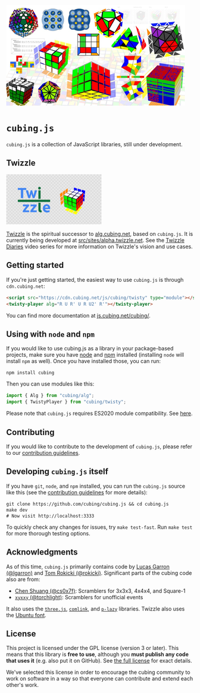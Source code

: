 <img src="cubing.js.jpg" width="480">

# `cubing.js`

`cubing.js` is a collection of JavaScript libraries, still under development.

## Twizzle

<a href="https://alpha.twizzle.net/"><img src="./src/sites/alpha.twizzle.net/twizzle-social-media-image.png" width="256">

Twizzle</a> is the spiritual successor to [alg.cubing.net](https://alg.cubing.net/), based on `cubing.js`. It is currently being developed at [src/sites/alpha.twizzle.net](./src/sites/alpha.twizzle.net/). See the [Twizzle Diaries](https://www.youtube.com/watch?v=9_kqXn0Mq-o&list=PLFh3NgpDbzN4VkcfjEZSQ_TYQv_OEjbjF) video series for more information on Twizzle's vision and use cases.

## Getting started

If you're just getting started, the easiest way to use `cubing.js` is through `cdn.cubing.net`:

```html
<script src="https://cdn.cubing.net/js/cubing/twisty" type="module"></script>
<twisty-player alg="R U R' U R U2' R'"></twisty-player>
```

You can find more documentation at [js.cubing.net/cubing/](https://js.cubing.net/cubing).

## Using with `node` and `npm`

If you would like to use cubing.js as a library in your package-based projects, make sure you have [node](https://nodejs.org/en/) and [npm](https://docs.npmjs.com/getting-started) installed (installing `node` will install `npm` as well). Once you have installed those, you can run:

```shell
npm install cubing
```

Then you can use modules like this:

```js
import { Alg } from "cubing/alg";
import { TwistyPlayer } from "cubing/twisty";
```

Please note that `cubing.js` requires ES2020 module compatibility. See [here](https://js.cubing.net/cubing/#javascript).

## Contributing

If you would like to contribute to the development of `cubing.js`, please refer to our [contribution guidelines](./CONTRIBUTING.md).

## Developing `cubing.js` itself

If you have `git`, `node`, and `npm` installed, you can run the `cubing.js` source like this (see the [contribution guidelines](./CONTRIBUTING.md) for more details):

```shell
git clone https://github.com/cubing/cubing.js && cd cubing.js
make dev
# Now visit http://localhost:3333
```

To quickly check any changes for issues, try `make test-fast`. Run `make test` for more thorough testing options.

## Acknowledgments

As of this time, `cubing.js` primarily contains code by [Lucas Garron (@lgarron)](https://github.com/lgarron) and [Tom Rokicki (@rokicki)](https://github.com/rokicki). Significant parts of the cubing code also are from:

- [Chen Shuang (@cs0x7f)](https://github.com/cs0x7f): Scramblers for 3x3x3, 4x4x4, and Square-1
- [`xyxxy` (@torchlight)](https://github.com/torchlight): Scramblers for unofficial events

It also uses the [`three.js`](https://github.com/mrdoob/three.js), [`comlink`](https://github.com/GoogleChromeLabs/comlink), and [`p-lazy`](https://github.com/sindresorhus/p-lazy) libraries. Twizzle also uses the [Ubuntu font](https://design.ubuntu.com/font/).

## License

This project is licensed under the GPL license (version 3 or later). This means that this library is **free to use**, although you **must publish any code that uses it** (e.g. also put it on GitHub). See [the full license](./LICENSE.md) for exact details.

We've selected this license in order to encourage the cubing community to work on software in a way so that everyone can contribute and extend each other's work.
